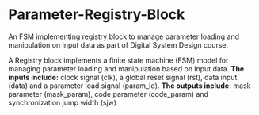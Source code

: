 # Parameter-Registry-Block
An FSM implementing registry block to manage parameter loading and manipulation on input data as part of Digital System Design course.

 A Registry block implements a finite state machine (FSM) model for managing parameter loading and manipulation based on input data.
 **The inputs include:** clock signal (clk), a global reset signal (rst), data input (data) and a parameter load signal (param_ld).
 **The outputs include:** mask parameter (mask_param), code parameter (code_param) and synchronization jump width (sjw)
